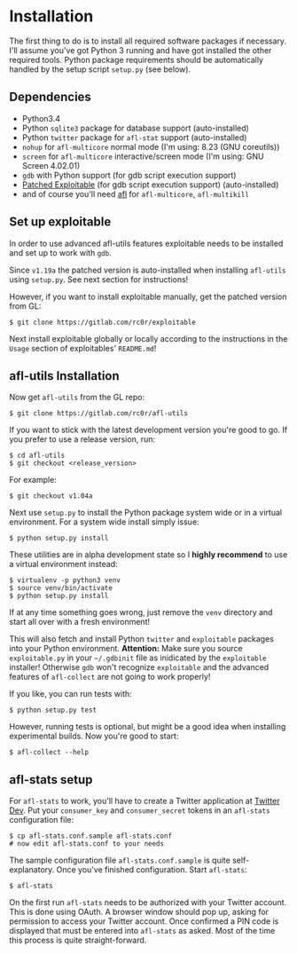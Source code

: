 # Installation

The first thing to do is to install all required software packages if necessary. I'll
assume you've got Python 3 running and have got installed the other required tools.
Python package requirements should be automatically handled by the setup script
`setup.py` (see below).


## Dependencies

* Python3.4
* Python `sqlite3` package for database support (auto-installed)
* Python `twitter` package for `afl-stat` support (auto-installed)
* `nohup` for `afl-multicore` normal mode (I'm using: 8.23 (GNU coreutils))
* `screen` for `afl-multicore` interactive/screen mode (I'm using: GNU Screen 4.02.01)
* `gdb` with Python support (for gdb script execution support)
* [Patched Exploitable](https://gitlab.com/rc0r/exploitable) (for gdb script execution support) (auto-installed)
* and of course you'll need [afl](http://lcamtuf.coredump.cx/afl/) for `afl-multicore`, `afl-multikill`


## Set up exploitable

In order to use advanced afl-utils features exploitable needs to be installed and
set up to work with `gdb`.

Since `v1.19a` the patched version is auto-installed when installing `afl-utils` using
`setup.py`. See next section for instructions!

However, if you want to install exploitable manually, get the patched version from GL:

    $ git clone https://gitlab.com/rc0r/exploitable

Next install exploitable globally or locally according to the instructions in the
`Usage` section of exploitables' `README.md`!


## afl-utils Installation

Now get `afl-utils` from the GL repo:

    $ git clone https://gitlab.com/rc0r/afl-utils

If you want to stick with the latest development version you're good to go. If you
prefer to use a release version, run:

    $ cd afl-utils
    $ git checkout <release_version>

For example:

    $ git checkout v1.04a

Next use `setup.py` to install the Python package system wide or in a virtual
environment. For a system wide install simply issue:

    $ python setup.py install

These utilities are in alpha development state so I **highly recommend** to use
a virtual environment instead:

    $ virtualenv -p python3 venv
    $ source venv/bin/activate
    $ python setup.py install

If at any time something goes wrong, just remove the `venv` directory and start
all over with a fresh environment!

This will also fetch and install Python `twitter` and `exploitable` packages into
your Python environment.
**Attention:** Make sure you source `exploitable.py` in your `~/.gdbinit` file as
inidicated by the `exploitable` installer! Otherwise `gdb` won't recognize
`exploitable` and the advanced features of `afl-collect` are not going to work
properly!

If you like, you can run tests with:

    $ python setup.py test

However, running tests is optional, but might be a good idea when installing
experimental builds. Now you're good to start:

    $ afl-collect --help


## afl-stats setup

For `afl-stats` to work, you'll have to create a Twitter application at
[Twitter Dev](https://dev.twitter.com/apps). Put your `consumer_key` and `consumer_secret`
tokens in an `afl-stats` configuration file:

    $ cp afl-stats.conf.sample afl-stats.conf
    # now edit afl-stats.conf to your needs
    
The sample configuration file `afl-stats.conf.sample` is quite self-explanatory. Once
you've finished configuration. Start `afl-stats`:

    $ afl-stats
    
On the first run `afl-stats` needs to be authorized with your Twitter account. This is done
using OAuth. A browser window should pop up, asking for permission to access your Twitter
account. Once confirmed a PIN code is displayed that must be entered into `afl-stats` as
asked. Most of the time this process is quite straight-forward.

